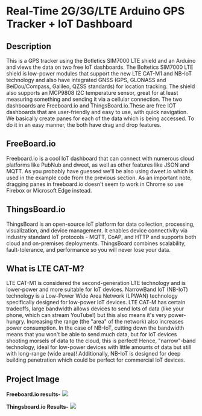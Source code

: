 # Real-Time 2G/3G/LTE Arduino GPS Tracker + IoT Dashboard
## Description
This is a GPS tracker using the Botletics SIM7000 LTE shield and an Arduino and views the data on two free IoT dashboards.
The Boltetics SIM7000 LTE shield is low-power modules that support the new LTE CAT-M1 and NB-IoT technology and also have integrated GNSS (GPS, GLONASS and BeiDou/Compass, Galileo, QZSS standards) for location tracking. The shield also supports an MCP9808 I2C temperature sensor, great for at least measuring something and sending it via a cellular connection.
The two dashboards are Freeboard.io and ThingsBoard.io.These are free IOT dashboards that are user-friendly and easy to use, with quick navigation. We basically create panes for each of the data which is being accessed. To do it in an easy manner, the both have drag and drop features.
## FreeBoard.io 
Freeboard.io is a cool IoT dashboard that can connect with numerous cloud platforms like PubNub and dweet, as well as other features like JSON and MQTT. As you probably have guessed we'll be also using dweet.io which is used in the example code from the previous section. As an important note, dragging panes in freeboard.io doesn't seem to work in Chrome so use Firebox or Microsoft Edge instead.
## ThingsBoard.io 
ThingsBoard is an open-source IoT platform for data collection, processing, visualization, and device management. It enables device connectivity via industry standard IoT protocols - MQTT, CoAP, and HTTP and supports both cloud and on-premises deployments. ThingsBoard combines scalability, fault-tolerance, and performance so you will never lose your data.
## What is LTE CAT-M?
LTE CAT-M1 is considered the second-generation LTE technology and is lower-power and more suitable for IoT devices. NarrowBand IoT (NB-IoT) technology is a Low-Power Wide Area Network (LPWAN) technology specifically designed for low-power IoT devices. 
LTE CAT-M has certain tradeoffs, large bandwidth allows devices to send lots of data (like your phone, which can stream YouTube!) but this also means it's very power-hungry. Increasing the range (the "area" of the network) also increases power consumption. In the case of NB-IoT, cutting down the bandwidth means that you won't be able to send much data, but for IoT devices shooting morsels of data to the cloud, this is perfect! Hence, "narrow"-band technology, ideal for low-power devices with little amounts of data but still with long-range (wide area)! Additionally, NB-IoT is designed for deep building penetration which could be perfect for commercial IoT devices.

## Project Image

**Freeboard.io results-**
![](https://hackster.imgix.net/uploads/attachments/401105/road_test_data_qlcuythJNb.PNG?auto=compress%2Cformat&w=680&h=510&fit=max)

**Thingsboard.io Results-**
![](https://hackster.imgix.net/uploads/attachments/401127/road_test_data_1_tjcsN4SMWa.PNG?auto=compress%2Cformat&w=680&h=510&fit=max)
